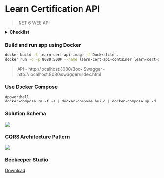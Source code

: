 # Learn Certification API

> .NET 6 WEB API

<details>
<summary>
  <strong>Checklist</strong>
</summary>
<br />

- [x] Create .NET 6 project;
- [x] Add SQL Server Connection (*temporary*);
- [x] Implement a Repository Pattern with UnitOfWork;
- [x] Create functionality to use multiple files to implements a Dependency Injection of IServiceCollection;
- [x] Separate multiple projects inside the solution for Api, Domain, Infrastructure, and others;
- [x] Change Dockerfile to create a image with all projects of solution;
- [x] Remove SQL Server and Add MySQL (Amazon Aurora);
- [x] Add MySQL docker-compose;
- [x] Add migrations database;
- [x] Configure Unit Test suite;
- [x] Configure Integration Test suite;
- [x] Add feature to connect on test database and clear all data before run the tests;
- [x] Configure Autofixture;
- [x] Add Log tool;
- [x] Add Authentication;
- [x] Add FluentValidation;
- [ ] Create React app with Vite;
- [ ] Add React app docker-compose;
- [x] Implement CQRS pattern;

</details>

### Build and run app using Docker

````bash
docker build -t learn-cert-api-image -f Dockerfile .
docker run -d -p 8080:5000 --name learn-cert-api-container learn-cert-api-image
````

> API - http://localhost:8080/Book
> Swagger - http://localhost:8080/swagger/index.html

### Use Docker Compose

```base 
#powershell
docker-compose rm -f -s | docker-compose build | docker-compose up -d
````

### Solution Schema

<img src="https://github.com/mcosta21/LearnCert/blob/main/.github/solution.png"> 


### CQRS Architecture Pattern

<img src="https://github.com/mcosta21/LearnCert/blob/main/.github/cqrs-structure.png"> 

### Beekeeper Studio
[Download](https://www.beekeeperstudio.io/get)

